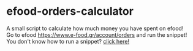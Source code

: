 # efood-orders-calculator
A small script to calculate how much money you have spent on efood! <br>
Go to efood https://www.e-food.gr/account/orders and run the snippet! <br>
You don't know how to run a snippet? <a href="https://github.com/nightwebworm/How-to-Run-Javascript-Snippets/blob/main/README.md" target="_blank"> click here! </a>
